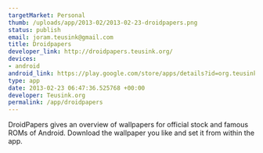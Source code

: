```yaml
--- 
targetMarket: Personal
thumb: /uploads/app/2013-02/2013-02-23-droidpapers.png
status: publish
email: joram.teusink@gmail.com
title: Droidpapers
developer_link: http://droidpapers.teusink.org/
devices: 
- android
android_link: https://play.google.com/store/apps/details?id=org.teusink.droidpapers
type: app
date: 2013-02-23 06:47:36.525768 +00:00
developer: Teusink.org
permalink: /app/droidpapers
---
```


DroidPapers gives an overview of wallpapers for official stock and famous ROMs of Android. Download the wallpaper you like and set it from within the app.
